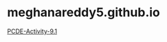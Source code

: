 # meghanareddy5.github.io
<p><a href="https://github.com/Meghanareddy5/PCDE-Activity-9.1" title="PCDE-Activity-9.1">PCDE-Activity-9.1</a></p>
